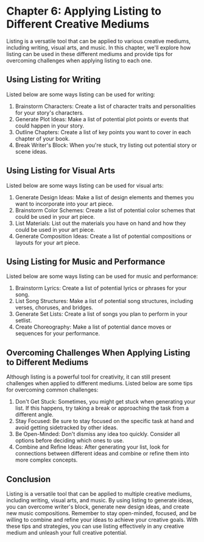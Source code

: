 Chapter 6: Applying Listing to Different Creative Mediums
=========================================================

Listing is a versatile tool that can be applied to various creative mediums, including writing, visual arts, and music. In this chapter, we'll explore how listing can be used in these different mediums and provide tips for overcoming challenges when applying listing to each one.

Using Listing for Writing
-------------------------

Listed below are some ways listing can be used for writing:

1. Brainstorm Characters: Create a list of character traits and personalities for your story's characters.
2. Generate Plot Ideas: Make a list of potential plot points or events that could happen in your story.
3. Outline Chapters: Create a list of key points you want to cover in each chapter of your book.
4. Break Writer's Block: When you're stuck, try listing out potential story or scene ideas.

Using Listing for Visual Arts
-----------------------------

Listed below are some ways listing can be used for visual arts:

1. Generate Design Ideas: Make a list of design elements and themes you want to incorporate into your art piece.
2. Brainstorm Color Schemes: Create a list of potential color schemes that could be used in your art piece.
3. List Materials: List out the materials you have on hand and how they could be used in your art piece.
4. Generate Composition Ideas: Create a list of potential compositions or layouts for your art piece.

Using Listing for Music and Performance
---------------------------------------

Listed below are some ways listing can be used for music and performance:

1. Brainstorm Lyrics: Create a list of potential lyrics or phrases for your song.
2. List Song Structures: Make a list of potential song structures, including verses, choruses, and bridges.
3. Generate Set Lists: Create a list of songs you plan to perform in your setlist.
4. Create Choreography: Make a list of potential dance moves or sequences for your performance.

Overcoming Challenges When Applying Listing to Different Mediums
----------------------------------------------------------------

Although listing is a powerful tool for creativity, it can still present challenges when applied to different mediums. Listed below are some tips for overcoming common challenges:

1. Don't Get Stuck: Sometimes, you might get stuck when generating your list. If this happens, try taking a break or approaching the task from a different angle.
2. Stay Focused: Be sure to stay focused on the specific task at hand and avoid getting sidetracked by other ideas.
3. Be Open-Minded: Don't dismiss any idea too quickly. Consider all options before deciding which ones to use.
4. Combine and Refine Ideas: After generating your list, look for connections between different ideas and combine or refine them into more complex concepts.

Conclusion
----------

Listing is a versatile tool that can be applied to multiple creative mediums, including writing, visual arts, and music. By using listing to generate ideas, you can overcome writer's block, generate new design ideas, and create new music compositions. Remember to stay open-minded, focused, and be willing to combine and refine your ideas to achieve your creative goals. With these tips and strategies, you can use listing effectively in any creative medium and unleash your full creative potential.
